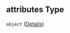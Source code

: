 ## attributes Type

`object` ([Details](event-properties-event_attributes-properties-attributes.md))
